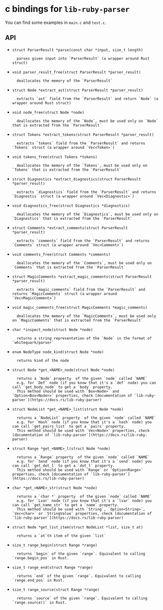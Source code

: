 # c bindings for `lib-ruby-parser`

You can find some examples in `main.c` and `test.c`.

## API

+ `struct ParserResult *parse(const char *input, size_t length)`

        parses given input into `ParserResult` (a wrapper around Rust struct)

+ `void parser_result_free(struct ParserResult *parser_result)`

        deallocates the memory of the `ParserResult`

+ `struct Node *extract_ast(struct ParserResult *parser_result)`

        extracts `ast` field from the `ParserResult` and return `Node` (a wrapper around Rust struct)

+ `void node_free(struct Node *node)`

        deallocates the memory of the `Node`, must be used only on `Node` that is extracted from the `ParserResult`

+ `struct Tokens *extract_tokens(struct ParserResult *parser_result)`

        extracts `tokens` field from the `ParserResult` and returns `Tokens` struct (a wrapper around `Vec<Token>`)

+ `void tokens_free(struct Tokens *tokens)`

        deallocates the memory of the `Tokens`, must be used only on `Tokens` that is extracted from the `ParserResult`

+ `struct Diagnostics *extract_diagnostics(struct ParserResult *parser_result)`

        extracts `diagnostics` field from the `ParserResult` and returns `Diagnostis` struct (a wrapper around `Vec<Diagnostic>`)

+ `void diagnostics_free(struct Diagnostics *diagnostics)`

        deallocates the memory of the `Diagnostics`, must be used only on `Diagnostics` that is extracted from the `ParserResult`

+ `struct Comments *extract_comments(struct ParserResult *parser_result)`

        extracts `comments` field from the `ParserResult` and returns `Comments` struct (a wrapper around `Vec<Comment>`)

+ `void comments_free(struct Comments *comments)`

        deallocates the memory of the `Comments`, must be used only on `Comments` that is extracted from the `ParserResult`

+ `struct MagicComments *extract_magic_comments(struct ParserResult *parser_result)`

        extracts `magic_comments` field from the `ParserResult` and returns `MagicComments` struct (a wrapper around `Vec<MagicComment>`)

+ `void magic_comments_free(struct MagicComments *magic_comments)`

        deallocates the memory of the `MagicComments`, must be used only on `MagicComments` that is extracted from the `ParserResult`


+ `char *inspect_node(struct Node *node)`

        returns a string representation of the `Node` in the format of `whitequark/parser`

+ `enum NodeType node_kind(struct Node *node)`

        returns kind of the node

+ `struct Node *get_<NAME>_node(struct Node *node)`

        returns a `Node` property  of the given `node` called `NAME`
        e.g. for `Def` node (if you know that it's a `def` node) you can call `get_body_node` to get a `body` property.
        This method should be used with `Box<Node>` and `Option<Box<Node>>` properties, check [documentation of `lib-ruby-parser`](https://docs.rs/lib-ruby-parser)

+ `struct NodeList *get_<NAME>_list(struct Node *node)`

        returns a `NodeList` property  of the given `node` called `NAME`
        e.g. for `Hash` node (if you know that it's a `hash` node) you can call `get_pairs_list` to get a `pairs` property.
        This method should be used with `Vec<Node>` properties, check [documentation of `lib-ruby-parser`](https://docs.rs/lib-ruby-parser)

+ `struct Range *get_<NAME>_l(struct Node *node)`

        returns a `Range` property  of the given `node` called `NAME`
        e.g. for `Send` node (if you know that it's a `send` node) you can call `get_dot_l` to get a `dot_l` property.
        This method should be used with `Range` or `Option<Range>` properties, check [documentation of `lib-ruby-parser`](https://docs.rs/lib-ruby-parser)

+ `char *get_<NAME>_str(struct Node *node)`

        returns a `char *` property  of the given `node` called `NAME`
        e.g. for `Lvar` node (if you know that it's a `lvar` node) you can call `get_name_str` to get a `name` property.
        This method should be used with `String`, `Option<String>`, `Vec<char>` or `StringValue` properties, check [documentation of `lib-ruby-parser`](https://docs.rs/lib-ruby-parser)

+ `struct Node *get_list_item(struct NodeList *list, size_t at)`

        returns a `at`th item of the given `list`

+ `size_t range_begin(struct Range *range)`

        returns `begin` of the given `range`. Equivalent to calling `range.begin_pos` in Rust.

+ `size_t range_end(struct Range *range)`

        returns `end` of the given `range`. Equivalent to calling `range.end_pos` in Rust.

+ `size_t range_source(struct Range *range)`

        returns `source` of the given `range`. Equivalent to calling `range.source()` in Rust.
